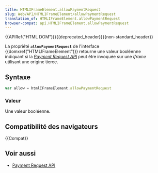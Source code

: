 ```yaml
---
title: HTMLIFrameElement.allowPaymentRequest
slug: Web/API/HTMLIFrameElement/allowPaymentRequest
translation_of: HTMLIFrameElement.allowPaymentRequest
browser-compat: api.HTMLIFrameElement.allowPaymentRequest
---
```

{{APIRef("HTML DOM")}}{{deprecated_header}}{{non-standard_header}}

La propriété **`allowPaymentRequest`** de l'interface {{domxref("HTMLIFrameElement")}} retourne une valeur booléenne indiquant si la [<i lang="en">Payment Request API</i>](/fr/docs/Web/API/Payment_Request_API) peut être invoquée sur une <i lang="en">iframe</i> utilisant une origine tierce.

## Syntaxe

```js
var allow = htmlIFrameElement.allowPaymentRequest
```

### Valeur

Une valeur booléenne.

## Compatibilité des navigateurs

{{Compat}}

## Voir aussi

- [Payment Request API](/fr/docs/Web/API/Payment_Request_API)
